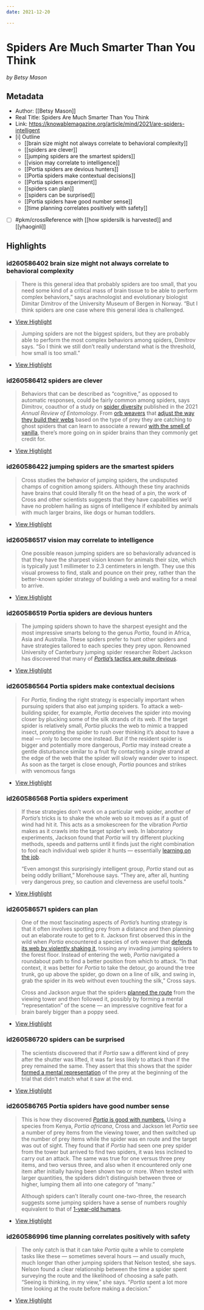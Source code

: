 ```yaml
---
date: 2021-12-20

---
```

# Spiders Are Much Smarter Than You Think
<cite>by Betsy Mason</cite>

## Metadata
- Author: [[Betsy Mason]]
- Real Title: Spiders Are Much Smarter Than You Think
- Link: https://knowablemagazine.org/article/mind/2021/are-spiders-intelligent
- [i] Outline 
     - [[brain size might not always correlate to behavioral complexity]]
     - [[spiders are clever]]
     - [[jumping spiders are the smartest spiders]]
     - [[vision may correlate to intelligence]]
     - [[Portia spiders are devious hunters]]
     - [[Portia spiders make contextual decisions]]
     - [[Portia spiders experiment]]
     - [[spiders can plan]]
     - [[spiders can be surprised]]
     - [[Portia spiders have good number sense]]
     - [[time planning correlates positively with safety]]
- [ ] #pkm/crossReference with [[how spidersilk is harvested]] and [[yhaoginli]]

## Highlights

### id260586402 brain size might not always correlate to behavioral complexity

> There is this general idea that probably spiders are too small, that you need some kind of a critical mass of brain tissue to be able to perform complex behaviors,” says arachnologist and evolutionary biologist Dimitar Dimitrov of the University Museum of Bergen in Norway. “But I think spiders are one case where this general idea is challenged.

 * [View Highlight](https://read.readwise.io/read/01fqd2sgt4baeh68d41hsgh412)

> Jumping spiders are not the biggest spiders, but they are probably able to perform the most complex behaviors among spiders, Dimitrov says. “So I think we still don’t really understand what is the threshold, how small is too small.”

 * [View Highlight](https://read.readwise.io/read/01fqd376gzd6matdpnqxetsmzx)

### id260586412 spiders are clever

> Behaviors that can be described as “cognitive,” as opposed to automatic responses, could be fairly common among spiders, says Dimitrov, coauthor of a study on [spider diversity](https://www.annualreviews.org/doi/full/10.1146/annurev-ento-061520-083414) published in the 2021 *Annual Review of Entomology*. From [orb weavers](https://knowablemagazine.org/article/living-world/2018/sticky-science-evolution-spiderwebs) that [adjust the way they build their webs](https://www.jstor.org/stable/2390229) based on the type of prey they are catching to ghost spiders that can learn to associate a reward [with the smell of vanilla](https://onlinelibrary.wiley.com/doi/abs/10.1111/j.1570-7458.2008.00669.x), there’s more going on in spider brains than they commonly get credit for.

 * [View Highlight](https://read.readwise.io/read/01fqd2sxpag5f7q64hnvmyrpys)

### id260586422 jumping spiders are the smartest spiders

> Cross studies the behavior of jumping spiders, the undisputed champs of cognition among spiders. Although these tiny arachnids have brains that could literally fit on the head of a pin, the work of Cross and other scientists suggests that they have capabilities we’d have no problem hailing as signs of intelligence if exhibited by animals with much larger brains, like dogs or human toddlers.

 * [View Highlight](https://read.readwise.io/read/01fqd2tdnjww53c3aa01hd28c0)

### id260586517 vision may correlate to intelligence

> One possible reason jumping spiders are so behaviorally advanced is that they have the sharpest vision known for animals their size, which is typically just 1 millimeter to 2.3 centimeters in length. They use this visual prowess to find, stalk and pounce on their prey, rather than the better-known spider strategy of building a web and waiting for a meal to arrive.

 * [View Highlight](https://read.readwise.io/read/01fqd2xcnbze9rsdcgr94hj2av)

### id260586519 Portia spiders are devious hunters

> The jumping spiders shown to have the sharpest eyesight and the most impressive smarts belong to the genus *Portia*, found in Africa, Asia and Australia. These spiders prefer to hunt other spiders and have strategies tailored to each species they prey upon. Renowned University of Canterbury jumping spider researcher Robert Jackson has discovered that many of [*Portia*’s tactics are quite devious](https://www.annualreviews.org/doi/abs/10.1146/annurev.en.41.010196.001443).

 * [View Highlight](https://read.readwise.io/read/01fqd2xx00hxxjvscq7ktycde8)

### id260586564 Portia spiders make contextual decisions

> For *Portia*, finding the right strategy is especially important when pursuing spiders that also eat jumping spiders. To attack a web-building spider, for example, *Portia* deceives the spider into moving closer by plucking some of the silk strands of its web. If the target spider is relatively small, *Portia* plucks the web to mimic a trapped insect, prompting the spider to rush over thinking it’s about to have a meal — only to become one instead. But if the resident spider is bigger and potentially more dangerous, *Portia* may instead create a gentle disturbance similar to a fruit fly contacting a single strand at the edge of the web that the spider will slowly wander over to inspect. As soon as the target is close enough, *Portia* pounces and strikes with venomous fangs

 * [View Highlight](https://read.readwise.io/read/01fqd2zgd158xdvtf073027hmd)

### id260586568 Portia spiders experiment

> If these strategies don’t work on a particular web spider, another of *Portia*’s tricks is to shake the whole web so it moves as if a gust of wind had hit it. This acts as a smokescreen for the vibration *Portia* makes as it crawls into the target spider’s web. In laboratory experiments, Jackson found that *Portia* will try different plucking methods, speeds and patterns until it finds just the right combination to fool each individual web spider it hunts — essentially [learning on the job](https://www.jstor.org/stable/4535141).
> 
> “Even amongst this surprisingly intelligent group, *Portia* stand out as being oddly brilliant,” Morehouse says. “They are, after all, hunting very dangerous prey, so caution and cleverness are useful tools.”

 * [View Highlight](https://read.readwise.io/read/01fqd302nzjazg4nkr5185dv0x)

### id260586571 spiders can plan

> One of the most fascinating aspects of *Portia*’s hunting strategy is that it often involves spotting prey from a distance and then planning out an elaborate route to get to it. Jackson first observed this in the wild when *Portia* encountered a species of orb weaver that [defends its web by violently shaking it](https://zslpublications.onlinelibrary.wiley.com/doi/abs/10.1111/j.1469-7998.1992.tb04451.x), tossing any invading jumping spiders to the forest floor. Instead of entering the web, *Portia* navigated a roundabout path to find a better position from which to attack. “In that context, it was better for *Portia* to take the detour, go around the tree trunk, go up above the spider, go down on a line of silk, and swing in, grab the spider in its web without even touching the silk,” Cross says.
>
> Cross and Jackson argue that the spiders [planned the route](https://www.ncbi.nlm.nih.gov/pmc/articles/PMC4751061/) from the viewing tower and then followed it, possibly by forming a mental “representation” of the scene — an impressive cognitive feat for a brain barely bigger than a poppy seed.

 * [View Highlight](https://read.readwise.io/read/01fqd31yrwgh4e1qmkdm64a0ke)

### id260586720 spiders can be surprised

> The scientists discovered that if *Portia* saw a different kind of prey after the shutter was lifted, it was far less likely to attack than if the prey remained the same. They assert that this shows that the spider [formed a mental representation](https://www.ncbi.nlm.nih.gov/pmc/articles/PMC3946049/) of the prey at the beginning of the trial that didn’t match what it saw at the end.

 * [View Highlight](https://read.readwise.io/read/01fqd344ba22vhaekthkx360gn)

### id260586765 Portia spiders have good number sense 

> This is how they discovered [*Portia* is good with numbers.](https://royalsocietypublishing.org/doi/full/10.1098/rsfs.2016.0035) Using a species from Kenya, *Portia africana*, Cross and Jackson let *Portia* see a number of prey items from the viewing tower, and then switched up the number of prey items while the spider was en route and the target was out of sight. They found that if *Portia* had seen one prey spider from the tower but arrived to find two spiders, it was less inclined to carry out an attack. The same was true for one versus three prey items, and two versus three, and also when it encountered only one item after initially having been shown two or more. When tested with larger quantities, the spiders didn’t distinguish between three or higher, lumping them all into one category of “many.”
> 
> Although spiders can’t literally count one-two-three, the research suggests some jumping spiders have a sense of numbers roughly equivalent to that of [1-year-old humans](https://onlinelibrary.wiley.com/doi/abs/10.1111/1467-7687.00313).

 * [View Highlight](https://read.readwise.io/read/01fqd3532r84f0qfnrgnb931cf)

### id260586996 time planning correlates positively with safety

> The only catch is that it can take *Portia* quite a while to complete tasks like these — sometimes several hours — and usually much, much longer than other jumping spiders that Nelson tested, she says. Nelson found a clear relationship between the time a spider spent surveying the route and the likelihood of choosing a safe path. “Seeing is thinking, in my view,” she says. “*Portia* spent a lot more time looking at the route before making a decision.”

 * [View Highlight](https://read.readwise.io/read/01fqd36nd814pdw77bezbx2gwh)

